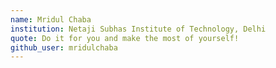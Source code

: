```yaml
---
name: Mridul Chaba
institution: Netaji Subhas Institute of Technology, Delhi
quote: Do it for you and make the most of yourself!
github_user: mridulchaba
---
```

